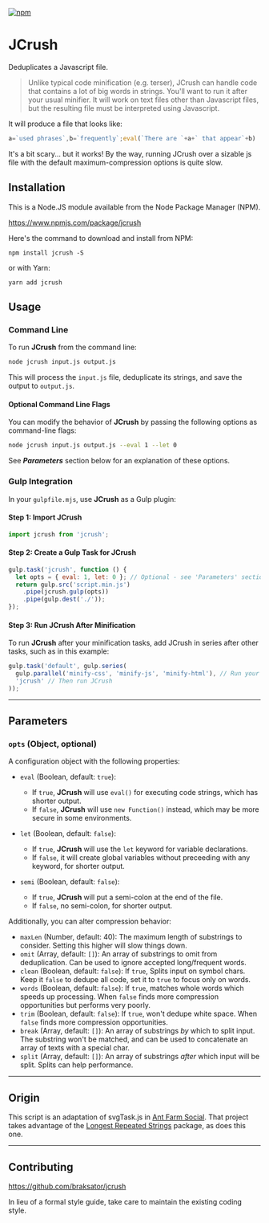 [![npm](https://img.shields.io/npm/dt/jcrush.svg)](#)

JCrush
========================

Deduplicates a Javascript file.

> Unlike typical code minification (e.g. terser), JCrush can handle code that contains a lot of big words in strings.  You'll want to run it after your usual minifier.  It will work on text files other than Javascript files, but the resulting file must be interpreted using Javascript.

It will produce a file that looks like:
```javascript
a=`used phrases`,b=`frequently`;eval(`There are `+a+` that appear`+b)
```
It's a bit scary... but it works!
By the way, running JCrush over a sizable js file with the default maximum-compression options is quite slow.

## Installation

This is a Node.JS module available from the Node Package Manager (NPM).

https://www.npmjs.com/package/jcrush

Here's the command to download and install from NPM:

`npm install jcrush -S`

or with Yarn:

`yarn add jcrush`

## Usage

### Command Line

To run **JCrush** from the command line:

```bash
node jcrush input.js output.js
```

This will process the `input.js` file, deduplicate its strings, and save the output to `output.js`.

#### Optional Command Line Flags

You can modify the behavior of **JCrush** by passing the following options as command-line flags:

```bash
node jcrush input.js output.js --eval 1 --let 0
```

See ***Parameters*** section below for an explanation of these options.

### Gulp Integration

In your `gulpfile.mjs`, use **JCrush** as a Gulp plugin:

#### Step 1: Import **JCrush**

```javascript
import jcrush from 'jcrush';
```

#### Step 2: Create a Gulp Task for JCrush

```javascript
gulp.task('jcrush', function () {
  let opts = { eval: 1, let: 0 }; // Optional - see 'Parameters' section below.
  return gulp.src('script.min.js')
    .pipe(jcrush.gulp(opts))
    .pipe(gulp.dest('./'));
});
```

#### Step 3: Run **JCrush** After Minification

To run **JCrush** after your minification tasks, add JCrush in series after other tasks, such as in this example:

```javascript
gulp.task('default', gulp.series(
  gulp.parallel('minify-css', 'minify-js', 'minify-html'), // Run your minification tasks first
  'jcrush' // Then run JCrush
));
```

---

## Parameters

### `opts` (Object, optional)

A configuration object with the following properties:

- `eval` (Boolean, default: `true`):
  - If `true`, **JCrush** will use `eval()` for executing code strings, which has shorter output.
  - If `false`, **JCrush** will use `new Function()` instead, which may be more secure in some environments.

- `let` (Boolean, default: `false`):
  - If `true`, **JCrush** will use the `let` keyword for variable declarations.
  - If `false`, it will create global variables without preceeding with any keyword, for shorter output.

- `semi` (Boolean, default: `false`):
  - If `true`, **JCrush** will put a semi-colon at the end of the file.
  - If `false`, no semi-colon, for shorter output.

Additionally, you can alter compression behavior:

- `maxLen` (Number, default: 40): The maximum length of substrings to consider.  Setting this higher will slow things down.
- `omit` (Array, default: `[]`): An array of substrings to omit from deduplication. Can be used to ignore accepted long/frequent words.
- `clean` (Boolean, default: `false`): If `true`, Splits input on symbol chars.  Keep it `false` to dedupe all code, set it to `true` to focus only on words.
- `words` (Boolean, default: `false`): If `true`, matches whole words which speeds up processing.  When `false` finds more compression opportunities but performs very poorly.
- `trim` (Boolean, default: `false`): If `true`, won't dedupe white space.  When `false` finds more compression opportunities.
- `break` (Array, default: `[]`): An array of substrings *by* which to split input. The substring won't be matched, and can be used to concatenate an array of texts with a special char.
- `split` (Array, default: `[]`): An array of substrings *after* which input will be split. Splits can help performance.

---

## Origin

This script is an adaptation of svgTask.js in [Ant Farm Social](https://github.com/antfarmsocial/AntFarmSocial).
That project takes advantage of the [Longest Repeated Strings](https://www.npmjs.com/package/longestrepeatedstrings) package,
as does this one.

---

## Contributing

https://github.com/braksator/jcrush

In lieu of a formal style guide, take care to maintain the existing coding
style.
